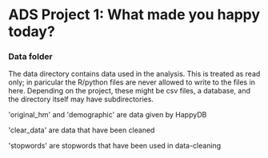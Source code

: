 # ADS Project 1: What made you happy today?
### Data folder

The data directory contains data used in the analysis. This is treated as read only; in paricular the R/python files are never allowed to write to the files in here. Depending on the project, these might be csv files, a database, and the directory itself may have subdirectories.

'original_hm' and 'demographic' are data given by HappyDB

'clear_data' are data that have been cleaned

'stopwords' are stopwords that have been used in data-cleaning
